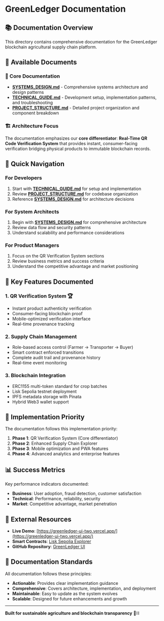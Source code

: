 # GreenLedger Documentation

## 📚 Documentation Overview

This directory contains comprehensive documentation for the GreenLedger blockchain agricultural supply chain platform.

## 📄 Available Documents

### 🎯 Core Documentation
- **[SYSTEMS_DESIGN.md](./SYSTEMS_DESIGN.md)** - Comprehensive systems architecture and design patterns
- **[TECHNICAL_GUIDE.md](./TECHNICAL_GUIDE.md)** - Development setup, implementation patterns, and troubleshooting
- **[PROJECT_STRUCTURE.md](./PROJECT_STRUCTURE.md)** - Detailed project organization and component breakdown

### 🏗️ Architecture Focus

The documentation emphasizes our **core differentiator**: **Real-Time QR Code Verification System** that provides instant, consumer-facing verification bridging physical products to immutable blockchain records.

## 🚀 Quick Navigation

### For Developers
1. Start with **[TECHNICAL_GUIDE.md](./TECHNICAL_GUIDE.md)** for setup and implementation
2. Review **[PROJECT_STRUCTURE.md](./PROJECT_STRUCTURE.md)** for codebase organization
3. Reference **[SYSTEMS_DESIGN.md](./SYSTEMS_DESIGN.md)** for architecture decisions

### For System Architects
1. Begin with **[SYSTEMS_DESIGN.md](./SYSTEMS_DESIGN.md)** for comprehensive architecture
2. Review data flow and security patterns
3. Understand scalability and performance considerations

### For Product Managers
1. Focus on the QR Verification System sections
2. Review business metrics and success criteria
3. Understand the competitive advantage and market positioning

## 🎯 Key Features Documented

### 1. **QR Verification System** 🏆
- Instant product authenticity verification
- Consumer-facing blockchain proof
- Mobile-optimized verification interface
- Real-time provenance tracking

### 2. **Supply Chain Management**
- Role-based access control (Farmer → Transporter → Buyer)
- Smart contract enforced transitions
- Complete audit trail and provenance history
- Real-time event monitoring

### 3. **Blockchain Integration**
- ERC1155 multi-token standard for crop batches
- Lisk Sepolia testnet deployment
- IPFS metadata storage with Pinata
- Hybrid Web3 wallet support

## 🔧 Implementation Priority

The documentation follows this implementation priority:

1. **Phase 1**: QR Verification System (Core differentiator)
2. **Phase 2**: Enhanced Supply Chain Explorer
3. **Phase 3**: Mobile optimization and PWA features
4. **Phase 4**: Advanced analytics and enterprise features

## 📊 Success Metrics

Key performance indicators documented:
- **Business**: User adoption, fraud detection, customer satisfaction
- **Technical**: Performance, reliability, security
- **Market**: Competitive advantage, market penetration

## 🔗 External Resources

- **Live Demo**: [https://greenledger-ui-two.vercel.app/](https://greenledger-ui-two.vercel.app/)
- **Smart Contracts**: [Lisk Sepolia Explorer](https://sepolia-blockscout.lisk.com)
- **GitHub Repository**: [GreenLedger UI](https://github.com/Green-Ledger-01/greenledger-ui)

## 📝 Documentation Standards

All documentation follows these principles:
- **Actionable**: Provides clear implementation guidance
- **Comprehensive**: Covers architecture, implementation, and deployment
- **Maintainable**: Easy to update as the system evolves
- **Scalable**: Designed for future enhancements and growth

---

**Built for sustainable agriculture and blockchain transparency** 🌱⛓️

